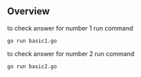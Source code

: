 ## Overview

to check answer for number 1 run command

```
go run basic1.go
```

to check answer for number 2 run command

```
go run basic2.go
```
